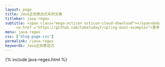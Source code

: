```yaml
---
layout: page
title: Java正则表达式系列文章
titlebar: java-regex
subtitle: <span class="mega-octicon octicon-cloud-download"></span>&nbsp;&nbsp;
     <a href ="https://github.com/taketoday7/spring-boot-examples">更多Java正则表达式精选教程，<font color="#EB9439">点我</font>查看！</a><br/>
menu: java-regex
css: ['blog-page.css']
permalink: /java-regex
keywords: Java正则表达式
---
```


{% include java-regex.html %}
